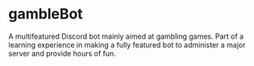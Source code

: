 # gambleBot
A multifeatured Discord bot mainly aimed at gambling games. Part of a learning experience in making a fully featured bot to administer a major server and provide hours of fun.
